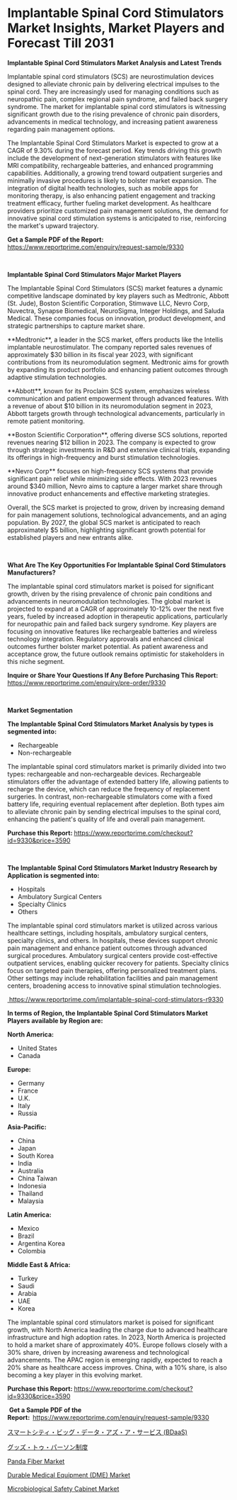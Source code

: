 <p><h1>Implantable Spinal Cord Stimulators Market Insights, Market Players and Forecast Till 2031</h1></p><p><strong>Implantable Spinal Cord Stimulators Market Analysis and Latest Trends</strong></p>
<p><p>Implantable spinal cord stimulators (SCS) are neurostimulation devices designed to alleviate chronic pain by delivering electrical impulses to the spinal cord. They are increasingly used for managing conditions such as neuropathic pain, complex regional pain syndrome, and failed back surgery syndrome. The market for implantable spinal cord stimulators is witnessing significant growth due to the rising prevalence of chronic pain disorders, advancements in medical technology, and increasing patient awareness regarding pain management options.</p><p>The Implantable Spinal Cord Stimulators Market is expected to grow at a CAGR of 9.30% during the forecast period. Key trends driving this growth include the development of next-generation stimulators with features like MRI compatibility, rechargeable batteries, and enhanced programming capabilities. Additionally, a growing trend toward outpatient surgeries and minimally invasive procedures is likely to bolster market expansion. The integration of digital health technologies, such as mobile apps for monitoring therapy, is also enhancing patient engagement and tracking treatment efficacy, further fueling market development. As healthcare providers prioritize customized pain management solutions, the demand for innovative spinal cord stimulation systems is anticipated to rise, reinforcing the market's upward trajectory.</p></p>
<p><strong>Get a Sample PDF of the Report:&nbsp;</strong> <a href="https://www.reportprime.com/enquiry/request-sample/9330">https://www.reportprime.com/enquiry/request-sample/9330</a></p>
<p>&nbsp;</p>
<p><strong>Implantable Spinal Cord Stimulators Major Market Players</strong></p>
<p><p>The Implantable Spinal Cord Stimulators (SCS) market features a dynamic competitive landscape dominated by key players such as Medtronic, Abbott (St. Jude), Boston Scientific Corporation, Stimwave LLC, Nevro Corp, Nuvectra, Synapse Biomedical, NeuroSigma, Integer Holdings, and Saluda Medical. These companies focus on innovation, product development, and strategic partnerships to capture market share.</p><p>**Medtronic**, a leader in the SCS market, offers products like the Intellis implantable neurostimulator. The company reported sales revenues of approximately $30 billion in its fiscal year 2023, with significant contributions from its neuromodulation segment. Medtronic aims for growth by expanding its product portfolio and enhancing patient outcomes through adaptive stimulation technologies.</p><p>**Abbott**, known for its Proclaim SCS system, emphasizes wireless communication and patient empowerment through advanced features. With a revenue of about $10 billion in its neuromodulation segment in 2023, Abbott targets growth through technological advancements, particularly in remote patient monitoring.</p><p>**Boston Scientific Corporation**, offering diverse SCS solutions, reported revenues nearing $12 billion in 2023. The company is expected to grow through strategic investments in R&D and extensive clinical trials, expanding its offerings in high-frequency and burst stimulation technologies.</p><p>**Nevro Corp** focuses on high-frequency SCS systems that provide significant pain relief while minimizing side effects. With 2023 revenues around $340 million, Nevro aims to capture a larger market share through innovative product enhancements and effective marketing strategies.</p><p>Overall, the SCS market is projected to grow, driven by increasing demand for pain management solutions, technological advancements, and an aging population. By 2027, the global SCS market is anticipated to reach approximately $5 billion, highlighting significant growth potential for established players and new entrants alike.</p></p>
<p>&nbsp;</p>
<p><strong>What Are The Key Opportunities For Implantable Spinal Cord Stimulators Manufacturers?</strong></p>
<p><p>The implantable spinal cord stimulators market is poised for significant growth, driven by the rising prevalence of chronic pain conditions and advancements in neuromodulation technologies. The global market is projected to expand at a CAGR of approximately 10-12% over the next five years, fueled by increased adoption in therapeutic applications, particularly for neuropathic pain and failed back surgery syndrome. Key players are focusing on innovative features like rechargeable batteries and wireless technology integration. Regulatory approvals and enhanced clinical outcomes further bolster market potential. As patient awareness and acceptance grow, the future outlook remains optimistic for stakeholders in this niche segment.</p></p>
<p><strong>Inquire or Share Your Questions If Any Before Purchasing This Report:</strong> <a href="https://www.reportprime.com/enquiry/pre-order/9330">https://www.reportprime.com/enquiry/pre-order/9330</a></p>
<p>&nbsp;</p>
<p><strong>Market Segmentation</strong></p>
<p><strong>The Implantable Spinal Cord Stimulators Market Analysis by types is segmented into:</strong></p>
<p><ul><li>Rechargeable</li><li>Non-rechargeable</li></ul></p>
<p><p>The implantable spinal cord stimulators market is primarily divided into two types: rechargeable and non-rechargeable devices. Rechargeable stimulators offer the advantage of extended battery life, allowing patients to recharge the device, which can reduce the frequency of replacement surgeries. In contrast, non-rechargeable stimulators come with a fixed battery life, requiring eventual replacement after depletion. Both types aim to alleviate chronic pain by sending electrical impulses to the spinal cord, enhancing the patient's quality of life and overall pain management.</p></p>
<p><strong>Purchase this Report:&nbsp;</strong><a href="https://www.reportprime.com/checkout?id=9330&price=3590">https://www.reportprime.com/checkout?id=9330&price=3590</a></p>
<p>&nbsp;</p>
<p><strong>The Implantable Spinal Cord Stimulators Market Industry Research by Application is segmented into:</strong></p>
<p><ul><li>Hospitals</li><li>Ambulatory Surgical Centers</li><li>Specialty Clinics</li><li>Others</li></ul></p>
<p><p>The implantable spinal cord stimulators market is utilized across various healthcare settings, including hospitals, ambulatory surgical centers, specialty clinics, and others. In hospitals, these devices support chronic pain management and enhance patient outcomes through advanced surgical procedures. Ambulatory surgical centers provide cost-effective outpatient services, enabling quicker recovery for patients. Specialty clinics focus on targeted pain therapies, offering personalized treatment plans. Other settings may include rehabilitation facilities and pain management centers, broadening access to innovative spinal stimulation technologies.</p></p>
<p><a href="https://www.reportprime.com/implantable-spinal-cord-stimulators-r9330">&nbsp;https://www.reportprime.com/implantable-spinal-cord-stimulators-r9330</a></p>
<p><strong>In terms of Region, the Implantable Spinal Cord Stimulators Market Players available by Region are:</strong></p>
<p>
    <p> <strong> North America: </strong>
        <ul>
            <li>United States</li>
            <li>Canada</li>
        </ul>
        </p> 
    <p> <strong> Europe: </strong>
        <ul>
            <li>Germany</li>
            <li>France</li>
            <li>U.K.</li>
            <li>Italy</li>
            <li>Russia</li>
        </ul>
        </p> 
    <p> <strong> Asia-Pacific: </strong>
        <ul>
            <li>China</li>
            <li>Japan</li>
            <li>South Korea</li>
            <li>India</li>
            <li>Australia</li>
            <li>China Taiwan</li>
            <li>Indonesia</li>
            <li>Thailand</li>
            <li>Malaysia</li>
        </ul>
        </p> 
    <p> <strong> Latin America: </strong>
        <ul>
            <li>Mexico</li>
            <li>Brazil</li>
            <li>Argentina Korea</li>
            <li>Colombia</li>
        </ul>
        </p> 
    <p> <strong> Middle East & Africa: </strong>
        <ul>
            <li>Turkey</li>
            <li>Saudi</li>
            <li>Arabia</li>
            <li>UAE</li>
            <li>Korea</li>
        </ul>
    </p>
    </p>
<p><p>The implantable spinal cord stimulators market is poised for significant growth, with North America leading the charge due to advanced healthcare infrastructure and high adoption rates. In 2023, North America is projected to hold a market share of approximately 40%. Europe follows closely with a 30% share, driven by increasing awareness and technological advancements. The APAC region is emerging rapidly, expected to reach a 20% share as healthcare access improves. China, with a 10% share, is also becoming a key player in this evolving market.</p></p>
<p><strong>Purchase this Report: </strong><a href="https://www.reportprime.com/checkout?id=9330&price=3590">https://www.reportprime.com/checkout?id=9330&price=3590</a></p>
<p>&nbsp;<strong>Get a Sample PDF of the Report:&nbsp;&nbsp;</strong><a href="https://www.reportprime.com/enquiry/request-sample/9330">https://www.reportprime.com/enquiry/request-sample/9330</a></p>
<p><strong></strong></p>
<p><p><a href="https://medium.com/@sashabeier2023/smart-city-big-data-as-a-service-bdaas-market-%E3%81%AF-%E3%82%B3%E3%82%B9%E3%83%88%E7%AE%A1%E7%90%86%E3%81%A8%E5%8A%B9%E7%8E%87%E5%90%91%E4%B8%8A%E3%82%92%E5%84%AA%E5%85%88%E3%81%97%E3%81%BE%E3%81%99-43d1dacbf263">スマートシティ・ビッグ・データ・アズ・ア・サービス (BDaaS)</a></p><p><a href="https://medium.com/@sashabeier2023/goods-to-person-system%E3%81%AE%E5%B8%82%E5%A0%B4-%E3%82%B0%E3%83%AD%E3%83%BC%E3%83%90%E3%83%AB%E3%81%8A%E3%82%88%E3%81%B3%E5%9C%B0%E5%9F%9F%E5%88%86%E6%9E%90-%E5%9C%B0%E5%9F%9F-%E5%9B%BD%E3%83%AC%E3%83%99%E3%83%AB%E3%81%AE%E5%88%86%E6%9E%90%E3%81%8A%E3%82%88%E3%81%B3%E7%AB%B6%E4%BA%89%E7%92%B0%E5%A2%83%E3%81%AB%E7%84%A6%E7%82%B9%E3%82%92%E5%BD%93%E3%81%A6%E3%82%8B-ffed1502527d">グッズ・トゥ・パーソン制度</a></p><p><a href="https://www.linkedin.com/pulse/driving-factors-behind-panda-fiber-market-trends-applications-fqome?trackingId=iV0CniFKQvWSrfTA5qhxfg%3D%3D">Panda Fiber Market</a></p><p><a href="https://medium.com/@peach7904/this-report-on-durable-medical-equipment-dme-market-is-a-comprehensive-analysis-of-market-c476b1ee92a3">Durable Medical Equipment (DME) Market</a></p><p><a href="https://medium.com/@peach7904/what-is-microbiological-safety-cabinet-market-0a7dbac7d2dd">Microbiological Safety Cabinet Market</a></p></p>